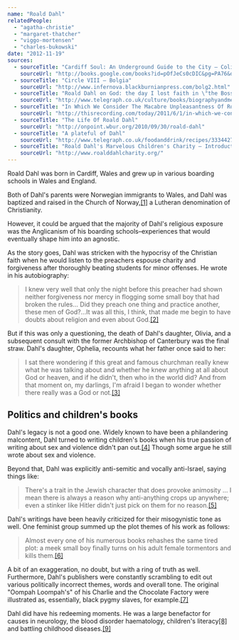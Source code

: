 ```yaml
---
name: "Roald Dahl"
relatedPeople:
  - "agatha-christie"
  - "margaret-thatcher"
  - "viggo-mortensen"
  - "charles-bukowski"
date: "2012-11-19"
sources:
  - sourceTitle: "Cardiff Soul: An Underground Guide to the City – Colin Palfrey"
    sourceUrl: "http://books.google.com/books?id=pOfJeCs0cDIC&pg=PA76&dq=ROALD+DAHL+BAPTISED+Norwegian+Church&hl=en&ei=uRINTZLKKNG4hAfvt9i3Dg&sa=X&oi=book_result&ct=result&resnum=3&ved=0CDkQ6AEwAg#v=onepage&q=ROALD%20DAHL%20BAPTISED%20Norwegian%20Church&f=false"
  - sourceTitle: "Circle VIII – Bolgia"
    sourceUrl: "http://www.infernova.blackburnianpress.com/bolg2.html"
  - sourceTitle: "Roald Dahl on God: the day I lost faith in \"the Boss.\""
    sourceUrl: "http://www.telegraph.co.uk/culture/books/biographyandmemoirreviews/7930223/Roald-Dahl-on-God-the-day-I-lost-faith-in-the-Boss.html"
  - sourceTitle: "In Which We Consider The Macabre Unpleasantness Of Roald Dahl"
    sourceUrl: "http://thisrecording.com/today/2011/6/1/in-which-we-consider-the-macabre-unpleasantness-of-roald-dah.html"
  - sourceTitle: "The Life Of Roald Dahl"
    sourceUrl: "http://onpoint.wbur.org/2010/09/30/roald-dahl"
  - sourceTitle: "A plateful of Dahl"
    sourceUrl: "http://www.telegraph.co.uk/foodanddrink/recipes/3334427/A-plateful-of-Dahl.html"
  - sourceTitle: "Roald Dahl's Marvelous Children's Charity – Introduction"
    sourceUrl: "http://www.roalddahlcharity.org/"
---
```


Roald Dahl was born in Cardiff, Wales and grew up in various boarding schools in Wales and England.

Both of Dahl's parents were Norwegian immigrants to Wales, and Dahl was baptized and raised in the Church of Norway,<a class="source-citation" href="#http://books.google.com/books?id=pOfJeCs0cDIC&pg=PA76&dq=ROALD+DAHL+BAPTISED+Norwegian+Church&hl=en&ei=uRINTZLKKNG4hAfvt9i3Dg&sa=X&oi=book_result&ct=result&resnum=3&ved=0CDkQ6AEwAg#v=onepage&q=ROALD%20DAHL%20BAPTISED%20Norwegian%20Church&f=false" title="Cardiff Soul: An Underground Guide to the City – Colin Palfrey">[1]</a> a Lutheran denomination of Christianity.

However, it could be argued that the majority of Dahl's religious exposure was the Anglicanism of his boarding schools–experiences that would eventually shape him into an agnostic.

As the story goes, Dahl was stricken with the hypocrisy of the Christian faith when he would listen to the preachers espouse charity and forgiveness after thoroughly beating students for minor offenses. He wrote in his autobiography:

>I knew very well that only the night before this preacher had shown neither forgiveness nor mercy in flogging some small boy that had broken the rules… Did they preach one thing and practice another, these men of God?…It was all this, I think, that made me begin to have doubts about religion and even about God.<a class="source-citation" href="#http://www.infernova.blackburnianpress.com/bolg2.html" title="Circle VIII – Bolgia">[2]</a>

But if this was only a questioning, the death of Dahl's daughter, Olivia, and a subsequent consult with the former Archbishop of Canterbury was the final straw. Dahl's daughter, Ophelia, recounts what her father once said to her:

>I sat there wondering if this great and famous churchman really knew what he was talking about and whether he knew anything at all about God or heaven, and if he didn't, then who in the world did? And from that moment on, my darlings, I'm afraid I began to wonder whether there really was a God or not.<a class="source-citation" href="#http://www.telegraph.co.uk/culture/books/biographyandmemoirreviews/7930223/Roald-Dahl-on-God-the-day-I-lost-faith-in-the-Boss.html" title="Roald Dahl on God: the day I lost faith in &quot;the Boss.&quot;">[3]</a>

## 

## Politics and children's books

Dahl's legacy is not a good one. Widely known to have been a philandering malcontent, Dahl turned to writing children's books when his true passion of writing about sex and violence didn't pan out.<a class="source-citation" href="#http://thisrecording.com/today/2011/6/1/in-which-we-consider-the-macabre-unpleasantness-of-roald-dah.html" title="In Which We Consider The Macabre Unpleasantness Of Roald Dahl">[4]</a> Though some argue he still wrote about sex and violence.

Beyond that, Dahl was explicitly anti-semitic and vocally anti-Israel, saying things like:

>There's a trait in the Jewish character that does provoke animosity … I mean there is always a reason why anti-anything crops up anywhere; even a stinker like Hitler didn't just pick on them for no reason.<a class="source-citation" href="#http://onpoint.wbur.org/2010/09/30/roald-dahl" title="The Life Of Roald Dahl">[5]</a>

Dahl's writings have been heavily criticized for their misogynistic tone as well. One feminist group summed up the plot themes of his work as follows:

>Almost every one of his numerous books rehashes the same tired plot: a meek small boy finally turns on his adult female tormentors and kills them.<a class="source-citation" href="#http://thisrecording.com/today/2011/6/1/in-which-we-consider-the-macabre-unpleasantness-of-roald-dah.html" title="In Which We Consider The Macabre Unpleasantness Of Roald Dahl">[6]</a>

A bit of an exaggeration, no doubt, but with a ring of truth as well. Furthermore, Dahl's publishers were constantly scrambling to edit out various politically incorrect themes, words and overall tone. The original "Oompah Loompah's" of his Charlie and the Chocolate Factory were illustrated as, essentially, black pygmy slaves, for example.<a class="source-citation" href="#http://thisrecording.com/today/2011/6/1/in-which-we-consider-the-macabre-unpleasantness-of-roald-dah.html" title="In Which We Consider The Macabre Unpleasantness Of Roald Dahl">[7]</a>

Dahl did have his redeeming moments. He was a large benefactor for causes in neurology, the blood disorder haematology, children's literacy<a class="source-citation" href="#http://www.telegraph.co.uk/foodanddrink/recipes/3334427/A-plateful-of-Dahl.html" title="A plateful of Dahl">[8]</a> and battling childhood diseases.<a class="source-citation" href="#http://www.roalddahlcharity.org/" title="Roald Dahl&apos;s Marvelous Children&apos;s Charity – Introduction">[9]</a>